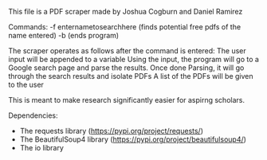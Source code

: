 This file is a PDF scraper made by Joshua Cogburn and Daniel Ramirez

Commands:
-f enternametosearchhere (finds potential free pdfs of the name entered)
-b (ends program)

The scraper operates as follows after the command is entered:
The user input will be appended to a variable
Using the input, the program will go to a Google search page and parse the results.
Once done Parsing, it will go through the search results and isolate PDFs
A list of the PDFs will be given to the user

This is meant to make research significantly easier for aspirng scholars.

Dependencies:
  - The requests library (https://pypi.org/project/requests/)
  - The BeautifulSoup4 library (https://pypi.org/project/beautifulsoup4/)
  - The io library
